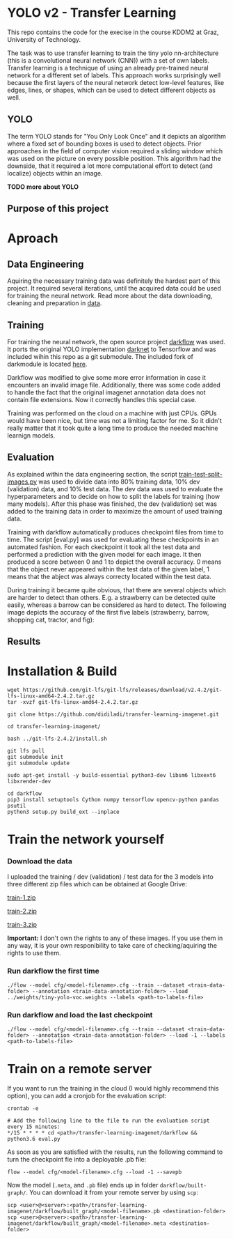 
# YOLO v2 - Transfer Learning

This repo contains the code for the execise in the course KDDM2 at Graz, University of Technology.

The task was to use transfer learning to train the tiny yolo nn-architecture (this is a convolutional neural network (CNN)) with a set of own labels. Transfer learning is a technique of using an already pre-trained neural network for a different set of labels. This approach works surprisingly well because the first layers of the neural network detect low-level features, like edges, lines, or shapes, which can be used to detect different objects as well.

## YOLO

The term YOLO stands for "You Only Look Once" and it depicts an algorithm where a fixed set of bounding boxes is used to detect objects. Prior approaches in the field of computer vision required a sliding window which was used on the picture on every possible position. This algorithm had the downside, that it required a lot more computational effort to detect (and localize) objects within an image.

**TODO more about YOLO**

## Purpose of this project


# Aproach

## Data Engineering

Aquiring the necessary training data was definitely the hardest part of this project. It required several iterations, until the acquired data could be used for training the neural network. Read more about the data downloading, cleaning and preparation in [data](https://github.com/didiladi/transfer-learning-imagenet/tree/master/data).

## Training

For training the neural network, the open source project [darkflow]() was used. It ports the original YOLO implementation [darknet]() to Tensorflow and was included wihin this repo as a git submodule. The included fork of darkmodule is located [here]().

Darkflow was modified to give some more error information in case it encounters an invalid image file. Additionally, there was some code added to handle the fact that the original imagenet annotation data does not contain file extensions. Now it correctly handles this special case.

Training was performed on the cloud on a machine with just CPUs. GPUs would have been nice, but time was not a limiting factor for me. So it didn't really matter that it took quite a long time to produce the needed machine learnign models.

## Evaluation

As explained within the data engineering section, the script [train-test-split-images.py]() was used to divide data into 80% training data, 10% dev (validation) data, and  10% test data. The dev data was used to evaluate the hyperparameters and to decide on how to split the labels for training (how many models). After this phase was finished, the dev (validation) set was added to the training data in order to maximize the amount of used training data.

Training with darkflow automatically produces checkpoint files from time to time. The script [eval.py] was used for evaluating these checkpoints in an automated fashion. For each ckeckpoint it took all the test data and performed a prediction with the given model for each image. It then produced a score between 0 and 1 to depict the overall accuracy. 0 means that the object never appeared within the test data of the given label, 1 means that the abject was always correcty located within the test data.

During training it became quite obvious, that there are several objects which are harder to detect than others. E.g. a strawberry can be detected quite easily, whereas a barrow can be considered as hard to detect. The following image depicts the accuracy of the first five labels (strawberry, barrow, shopping cat, tractor, and fig):

## Results


# Installation & Build

```
wget https://github.com/git-lfs/git-lfs/releases/download/v2.4.2/git-lfs-linux-amd64-2.4.2.tar.gz
tar -xvzf git-lfs-linux-amd64-2.4.2.tar.gz

git clone https://github.com/didiladi/transfer-learning-imagenet.git

cd transfer-learning-imagenet/

bash ../git-lfs-2.4.2/install.sh 

git lfs pull
git submodule init
git submodule update

sudo apt-get install -y build-essential python3-dev libsm6 libxext6 libxrender-dev

cd darkflow
pip3 install setuptools Cython numpy tensorflow opencv-python pandas psutil
python3 setup.py build_ext --inplace
```


# Train the network yourself

### Download the data

I uploaded the training / dev (validation) / test data for the 3 models into three different zip files which can be obtained at Google Drive:

[train-1.zip](https://drive.google.com/open?id=1dLrnUDBHiVCd6BF71Tb9mn7xSk1NIGFY)

[train-2.zip](https://drive.google.com/open?id=1dAJj8aKTOIpLCkLQxwj8UesvfLC0nBUl)

[train-3.zip](https://drive.google.com/open?id=1_qc7wO64GZ957plpWoS5f8IWCwXK4Yfd)

**Important:** I don't own the rights to any of these images. If you use them in any way, it is your own responibility to take care of checking/aquiring the rights to use them.

### Run darkflow the first time

```
./flow --model cfg/<model-filename>.cfg --train --dataset <train-data-folder> --annotation <train-data-annotation-folder> --load ../weights/tiny-yolo-voc.weights --labels <path-to-labels-file>
```

### Run darkflow and load the last checkpoint

```
./flow --model cfg/<model-filename>.cfg --train --dataset <train-data-folder> --annotation <train-data-annotation-folder> --load -1 --labels <path-to-labels-file>
```

# Train on a remote server

If you want to run the training in the cloud (I would highly recommend this option), you can add a cronjob for the evaluation script:

```
crontab -e

# Add the following line to the file to run the evaluation script every 15 minutes:
*/15 * * * * cd <path>/transfer-learning-imagenet/darkflow && python3.6 eval.py
```

As soon as you are satisfied with the results, run the following command to turn the checkpoint fie into a deployable .pb file:

```
flow --model cfg/<model-filename>.cfg --load -1 --savepb
```

Now the model (```.meta```, and ```.pb``` file) ends up in folder ```darkflow/built-graph/```. You can download it from your remote server by using ```scp```:

```
scp <user>@<server>:<path>/transfer-learning-imagenet/darkflow/built_graph/<model-filename>.pb <destination-folder>
scp <user>@<server>:<path>/transfer-learning-imagenet/darkflow/built_graph/<model-filename>.meta <destination-folder>
```

